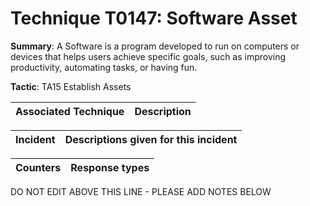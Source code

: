 # Technique T0147: Software Asset

**Summary**: A Software is a program developed to run on computers or devices that helps users achieve specific goals, such as improving productivity, automating tasks, or having fun.

**Tactic**: TA15 Establish Assets           


| Associated Technique | Description |
| --------- | ------------------------- |



| Incident | Descriptions given for this incident |
| -------- | -------------------- |



| Counters | Response types |
| -------- | -------------- |


DO NOT EDIT ABOVE THIS LINE - PLEASE ADD NOTES BELOW